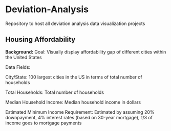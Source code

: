# Deviation-Analysis
Repository to host all deviation analysis data visualization projects

## Housing Affordability

**Background:**
Goal: Visually display affordability gap of different cities within the United States

Data Fields: 

City/State: 100 largest cities in the US in terms of total number of households

Total Households: Total number of households

Median Household Income: Median household income in dollars

Estimated Minimum Income Requirement: Estimated by assuming 20% downpayment, 4% interest rates (based on 30-year mortgage), 1/3 of income goes to mortgage payments

